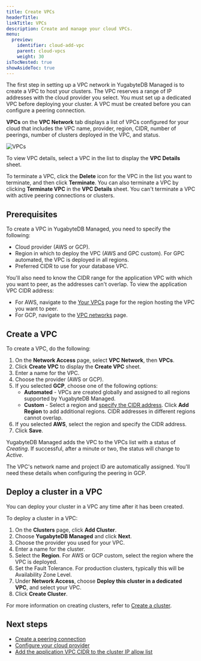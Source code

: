 ```yaml
---
title: Create VPCs
headerTitle:
linkTitle: VPCs
description: Create and manage your cloud VPCs.
menu:
  preview:
    identifier: cloud-add-vpc
    parent: cloud-vpcs
    weight: 30
isTocNested: true
showAsideToc: true
---
```


The first step in setting up a VPC network in YugabyteDB Managed is to create a VPC to host your clusters. The VPC reserves a range of IP addresses with the cloud provider you select. You must set up a dedicated VPC before deploying your cluster. A VPC must be created before you can configure a peering connection.

**VPCs** on the **VPC Network** tab displays a list of VPCs configured for your cloud that includes the VPC name, provider, region, CIDR, number of peerings, number of clusters deployed in the VPC, and status.

![VPCs](/images/yb-cloud/cloud-vpc.png)

To view VPC details, select a VPC in the list to display the **VPC Details** sheet.

To terminate a VPC, click the **Delete** icon for the VPC in the list you want to terminate, and then click **Terminate**. You can also terminate a VPC by clicking **Terminate VPC** in the **VPC Details** sheet. You can't terminate a VPC with active peering connections or clusters.

## Prerequisites

To create a VPC in YugabyteDB Managed, you need to specify the following:

- Cloud provider (AWS or GCP).
- Region in which to deploy the VPC (AWS and GPC custom). For GPC automated, the VPC is deployed in all regions.
- Preferred CIDR to use for your database VPC.

You'll also need to know the CIDR range for the application VPC with which you want to peer, as the addresses can't overlap. To view the application VPC CIDR address:

- For AWS, navigate to the [Your VPCs](https://console.aws.amazon.com/vpc/home?#vpcs) page for the region hosting the VPC you want to peer.
- For GCP, navigate to the [VPC networks](https://console.cloud.google.com/networking/networks) page.

## Create a VPC

To create a VPC, do the following:

1. On the **Network Access** page, select **VPC Network**, then **VPCs**.
1. Click **Create VPC** to display the **Create VPC** sheet.
1. Enter a name for the VPC.
1. Choose the provider (AWS or GCP).
1. If you selected **GCP**, choose one of the following options:
    - **Automated** - VPCs are created globally and assigned to all regions supported by YugabyteDB Managed.
    - **Custom** - Select a region and [specify the CIDR address](../cloud-vpc-intro/#setting-the-cidr-and-sizing-your-vpc). Click **Add Region** to add additional regions. CIDR addresses in different regions cannot overlap.
1. If you selected **AWS**, select the region and specify the CIDR address.
1. Click **Save**.

YugabyteDB Managed adds the VPC to the VPCs list with a status of _Creating_. If successful, after a minute or two, the status will change to _Active_.

The VPC's network name and project ID are automatically assigned. You'll need these details when configuring the peering in GCP.

## Deploy a cluster in a VPC

You can deploy your cluster in a VPC any time after it has been created.

To deploy a cluster in a VPC:

1. On the **Clusters** page, click **Add Cluster**.
1. Choose **YugabyteDB Managed** and click **Next**.
1. Choose the provider you used for your VPC.
1. Enter a name for the cluster.
1. Select the **Region**. For AWS or GCP custom, select the region where the VPC is deployed.
1. Set the Fault Tolerance. For production clusters, typically this will be Availability Zone Level.
1. Under **Network Access**, choose **Deploy this cluster in a dedicated VPC**, and select your VPC.
1. Click **Create Cluster**.

For more information on creating clusters, refer to [Create a cluster](../../create-clusters/).

## Next steps

- [Create a peering connection](../cloud-add-peering/)
- [Configure your cloud provider](../cloud-configure-provider/)
- [Add the application VPC CIDR to the cluster IP allow list](../../../cloud-secure-clusters/add-connections/)
